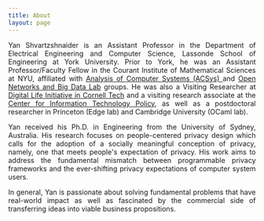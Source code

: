 ```yaml
---
title: About
layout: page
---
```


<div style="text-align: justify">

Yan Shvartzshnaider is an Assistant Professor in the Department of Electrical
Engineering and Computer Science, Lassonde School of Engineering at York
University. Prior to York, he was an Assistant Professor/Faculty Fellow in the Courant
Institute of Mathematical Sciences at NYU,  affiliated with <a
href="https://cs.nyu.edu/acsys/">Analysis of Computer Systems (ACSys) </a> and
<a href="http://nyunetworks.com">Open Networks and Big Data Lab</a> groups. He
was also a Visiting Researcher at <a
href="https://www.dli.tech.cornell.edu">Digital Life Initiative in Cornell
Tech</a> and a  visiting research associate at the <a href="https://citp.princeton.edu/citp-people/yan-shvartzshnaider/">Center for Information Technology Policy</a>, as well as a  postdoctoral researcher in Princeton (Edge lab) and Cambridge University (OCaml lab).
</div>
<p/>
<div style="text-align: justify">  Yan received his Ph.D. in Engineering from
the University of Sydney, Australia. His research focuses on people-centered
privacy design which calls for the adoption of a socially meaningful conception
of privacy, namely, one that meets people's expectation of privacy. His work
aims to address the fundamental mismatch between programmable privacy frameworks
and the ever-shifting privacy expectations of computer system users.
</div>
<p/>
<div style="text-align: justify">
In general, Yan is passionate about solving fundamental problems that have real-world impact as well as fascinated by the commercial side of transferring ideas into viable business propositions.
</div>
